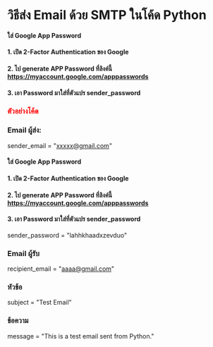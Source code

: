 <h1>วิธีส่ง Email ด้วย SMTP ในโค้ด Python</h1>

#### ใส่ Google App Password
#### 1. เปิด 2-Factor Authentication ของ Google
#### 2. ไป generate APP Password ที่ลิงค์นี้ https://myaccount.google.com/apppasswords
#### 3. เอา Password มาใส่ที่ตัวแปร sender_password 

<h3 style="color:red;">ตัวอย่างโค้ด</h3>

### Email ผู้ส่ง:
sender_email = "xxxxx@gmail.com"

#### ใส่ Google App Password
#### 1. เปิด 2-Factor Authentication ของ Google
#### 2. ไป generate APP Password ที่ลิงค์นี้ https://myaccount.google.com/apppasswords
#### 3. เอา Password มาใส่ที่ตัวแปร sender_password 
sender_password = "lahhkhaadxzevduo"

### Email ผู้รับ
recipient_email = "aaaa@gmail.com"

### หัวข้อ
subject = "Test Email"

### ข้อความ
message = "This is a test email sent from Python."
